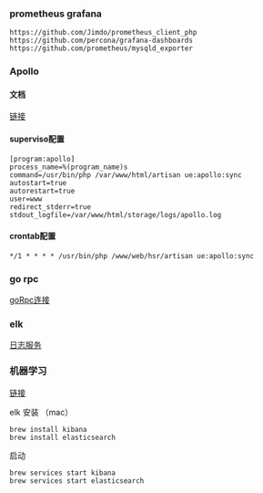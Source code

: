### prometheus grafana

~~~
https://github.com/Jimdo/prometheus_client_php
https://github.com/percona/grafana-dashboards
https://github.com/prometheus/mysqld_exporter
~~~


### Apollo 

#### 文档

[链接](https://github.com/ctripcorp/apollo)

#### superviso配置

~~~
[program:apollo]
process_name=%(program_name)s
command=/usr/bin/php /var/www/html/artisan ue:apollo:sync
autostart=true
autorestart=true
user=www
redirect_stderr=true
stdout_logfile=/var/www/html/storage/logs/apollo.log
~~~

#### crontab配置

~~~
*/1 * * * * /usr/bin/php /www/web/hsr/artisan ue:apollo:sync
~~~

### go rpc

[goRpc连接](https://github.com/missxiaolin/go-rpc)

### elk

[日志服务](https://github.com/missxiaolin/laravel-elk)

### 机器学习
[链接](https://github.com/missxiaolin/laravel-swoole-ml)
 
elk 安装 （mac）

~~~
brew install kibana
brew install elasticsearch
~~~

启动

~~~
brew services start kibana
brew services start elasticsearch
~~~
